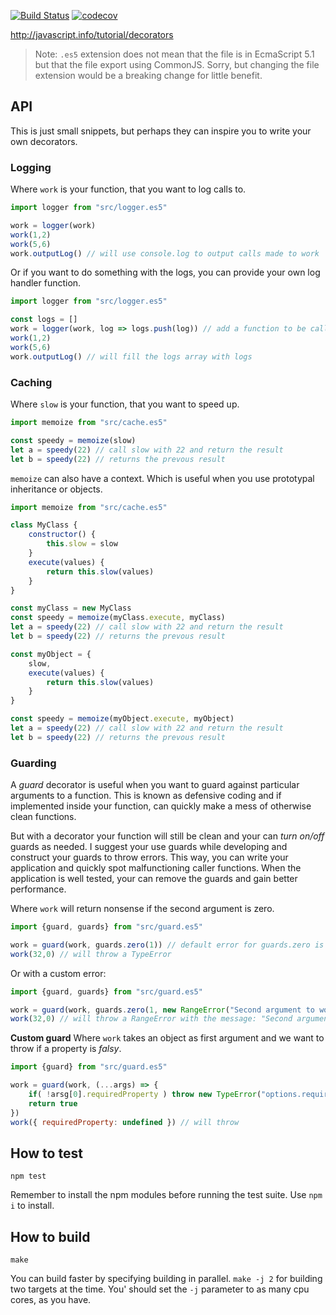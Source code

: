 [![Build Status](https://travis-ci.org/dotnetCarpenter/decorators.svg?branch=master)](https://travis-ci.org/dotnetCarpenter/decorators)
[![codecov](https://codecov.io/gh/dotnetCarpenter/decorators/branch/master/graph/badge.svg)](https://codecov.io/gh/dotnetCarpenter/decorators)


http://javascript.info/tutorial/decorators


> Note: `.es5` extension does not mean that the file is in EcmaScript 5.1
> but that the file export using CommonJS. Sorry, but changing the file
> extension would be a breaking change for little benefit.
## API
This is just small snippets, but perhaps they
can inspire you to write your own decorators.

### Logging
Where `work` is your function, that you want to log calls to.

```js
import logger from "src/logger.es5"

work = logger(work)
work(1,2)
work(5,6)
work.outputLog() // will use console.log to output calls made to work
```

Or if you want to do something with the logs, you can provide your own
log handler function.

```js
import logger from "src/logger.es5"

const logs = []
work = logger(work, log => logs.push(log)) // add a function to be called for each log
work(1,2)
work(5,6)
work.outputLog() // will fill the logs array with logs
```

### Caching
Where `slow` is your function, that you want to speed up.

```js
import memoize from "src/cache.es5"

const speedy = memoize(slow)
let a = speedy(22) // call slow with 22 and return the result
let b = speedy(22) // returns the prevous result
```

`memoize` can also have a context. Which is useful when you use
prototypal inheritance or objects.

```js
import memoize from "src/cache.es5"

class MyClass {
	constructor() {
		this.slow = slow
	}
	execute(values) {
		return this.slow(values)
	}
}

const myClass = new MyClass
const speedy = memoize(myClass.execute, myClass)
let a = speedy(22) // call slow with 22 and return the result
let b = speedy(22) // returns the prevous result
```

```js
const myObject = {
	slow,
	execute(values) {
		return this.slow(values)
	}
}

const speedy = memoize(myObject.execute, myObject)
let a = speedy(22) // call slow with 22 and return the result
let b = speedy(22) // returns the prevous result
```

### Guarding
A *guard* decorator is useful when you want to guard against
particular arguments to a function. This is known as defensive
coding and if implemented inside your function, can quickly
make a mess of otherwise clean functions.

But with a decorator your function will still be clean and
your can *turn on/off* guards as needed. I suggest your use
guards while developing and construct your guards to throw
errors. This way, you can write your application and quickly
spot malfunctioning caller functions. When the application
is well tested, your can remove the guards and gain better
performance.

Where `work` will return nonsense if the second argument is zero.

```js
import {guard, guards} from "src/guard.es5"

work = guard(work, guards.zero(1)) // default error for guards.zero is TypeError
work(32,0) // will throw a TypeError
```

Or with a custom error:

```js
import {guard, guards} from "src/guard.es5"

work = guard(work, guards.zero(1, new RangeError("Second argument to work MUST be between 1-100")))
work(32,0) // will throw a RangeError with the message: "Second argument to work MUST be between 1-100"
```

**Custom guard**
Where `work` takes an object as first argument and we want to throw if a property is *falsy*.

```js
import {guard} from "src/guard.es5"

work = guard(work, (...args) => {
	if( !arsg[0].requiredProperty ) throw new TypeError("options.requiredProperty MUST be set")
	return true
})
work({ requiredProperty: undefined }) // will throw
```

## How to test
`npm test`

Remember to install the npm modules before running
the test suite. Use `npm i` to install.

## How to build
`make`

You can build faster by specifying building in parallel.
`make -j 2` for building two targets at the time.
You' should set the `-j` parameter to as many cpu cores,
as you have.
